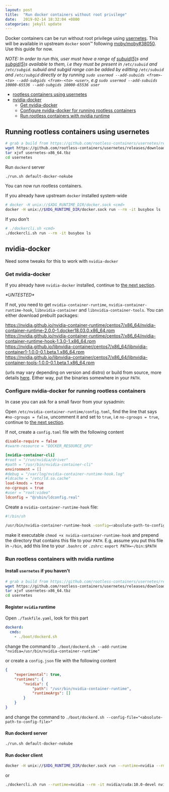 ```yaml
---
layout: post
title:  "Run docker containers without root privilege"
date:   2019-02-14 18:32:04 +0800
categories: jekyll update
---
```


Docker containers can be run without root privilege using [usernetes](https://github.com/rootless-containers/usernetes). This will be available in upstream `docker` soon™ following [moby/moby#38050](https://github.com/moby/moby/pull/38050). Use this guide for now.

*NOTE: In order to run this, user must have a range of [subuid(5)](http://man7.org/linux/man-pages/man5/subuid.5.html)s and [subgid(5)](http://man7.org/linux/man-pages/man5/subgid.5.html)s available to them, i.e they must be present in `/etc/subuid` and `/etc/subgid`. subuid and subgid range can be added by editting `/etc/subuid` and `/etc/subgid` directly or by running `sudo usermod --add-subuids <from>-<to> --add-subgids <from>-<to> <user>`, e.g `sudo usermod --add-subuids 10000-65536 --add-subgids 10000-65536 user`*

- [rootless containers using usernetes](#running-rootless-containers-using-usernetes)
- [nvidia-docker](#nvidia-docker)
  - [Get nvidia-docker](#get-nvidia-docker)
  - [Configure nvidia-docker for running rootless containers](#configure-nvidia-docker-for-running-rootless-containers)
  - [Run rootless containers with nvidia runtime](#run-rootless-containers-with-nvidia-runtime)

## Running rootless containers using usernetes

```bash
# grab a build from https://github.com/rootless-containers/usernetes/releases
wget https://github.com/rootless-containers/usernetes/releases/download/v20190212.0/usernetes-x86_64.tbz
tar xjvf usernetes-x86_64.tbz
cd usernetes
```

Run `dockerd` server

```bash
./run.sh default-docker-nokube
```

You can now run rootless containers.

If you already have upstream `docker` installed system-wide

```bash
# docker -H unix://$XDG_RUNTIME_DIR/docker.sock <cmd>
docker -H unix://$XDG_RUNTIME_DIR/docker.sock run --rm -it busybox ls
```

If you don't

```bash
# ./dockercli.sh <cmd>
./dockercli.sh run --rm -it busybox ls
```

## nvidia-docker

Need some tweaks for this to work with `nvidia-docker`

### Get nvidia-docker

If you already have `nvidia-docker` installed, continue to [the next section](#configure-nvidia-docker-for-running-rootless-containers).

*\*UNTESTED\**

If not, you need to get `nvidia-container-runtime`, `nvidia-container-runtime-hook`, `libnvidia-container` and `libnvidia-container-tools`. You can either download prebuilt packages:

<https://nvidia.github.io/nvidia-container-runtime/centos7/x86_64/nvidia-container-runtime-2.0.0-1.docker18.03.0.x86_64.rpm>  
<https://nvidia.github.io/nvidia-container-runtime/centos7/x86_64/nvidia-container-runtime-hook-1.3.0-1.x86_64.rpm>  
<https://nvidia.github.io/libnvidia-container/centos7/x86_64/libnvidia-container1-1.0.0-0.1.beta.1.x86_64.rpm>  
<https://nvidia.github.io/libnvidia-container/centos7/x86_64/libnvidia-container-tools-1.0.0-0.1.beta.1.x86_64.rpm>  

(urls may vary depending on version and distro) or build from source, more details [here](https://github.com/NVIDIA/nvidia-container-runtime). Either way, put the binaries somewhere in your `PATH`.

### Configure nvidia-docker for running rootless containers

In case you can ask for a small favor from your sysadmin:

Open `/etc/nvidia-container-runtime/config.toml`, find the line that says `#no-cgroups = false`, uncomment it and set to `true`, i.e `no-cgroups = true`, continue to [the next section](#run-rootless-containers-with-nvidia-runtime).

If not, create a `config.toml` file with the following content

```toml
disable-require = false
#swarm-resource = "DOCKER_RESOURCE_GPU"

[nvidia-container-cli]
#root = "/run/nvidia/driver"
#path = "/usr/bin/nvidia-container-cli"
environment = []
#debug = "/var/log/nvidia-container-runtime-hook.log"
#ldcache = "/etc/ld.so.cache"
load-kmods = true
no-cgroups = true
#user = "root:video"
ldconfig = "@/sbin/ldconfig.real"
```

Create a `nvidia-container-runtime-hook` file:

```sh
#!/bin/sh

/usr/bin/nvidia-container-runtime-hook -config=<absolute-path-to-config.toml> "$@"
```

make it executable `chmod +x nvidia-container-runtime-hook` and prepend the directory that contains this file to your `PATH`. 
E.g, assume you put this file in `~/bin`, add this line to your `.bashrc` or `.zshrc`: `export PATH=~/bin:$PATH`

### Run rootless containers with nvidia runtime

#### Install `usernetes` if you haven't

```bash
# grab a build from https://github.com/rootless-containers/usernetes/releases
wget https://github.com/rootless-containers/usernetes/releases/download/v20190212.0/usernetes-x86_64.tbz
tar xjvf usernetes-x86_64.tbz
cd usernetes
```

#### Register `nvidia` runtime

Open `./Taskfile.yaml`, look for this part

```yaml
dockerd:
  cmds:
    - ./boot/dockerd.sh
```

change the command to `./boot/dockerd.sh --add-runtime "nvidia=/usr/bin/nvidia-container-runtime"`

or create a `config.json` file with the following content

```json
{
    "experimental": true,
    "runtimes": {
        "nvidia": {
            "path": "/usr/bin/nvidia-container-runtime",
            "runtimeArgs": []
        }
    }
}
```

and change the command to `./boot/dockerd.sh --config-file="<absolute-path-to-config-file>"`

#### Run dockerd server

```bash
./run.sh default-docker-nokube
```

#### Run docker client

```bash
docker -H unix://$XDG_RUNTIME_DIR/docker.sock run --runtime=nvidia --rm -it nvidia/cuda:10.0-devel nvidia-smi
```

or

```bash
./dockercli.sh run --runtime=nvidia --rm -it nvidia/cuda:10.0-devel nvidia-smi
```
